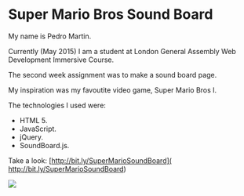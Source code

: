 # Super Mario Bros Sound Board

My name is Pedro Martin.

Currently (May 2015) I am a student at London General Assembly Web Development Immersive Course.

The second week assignment was to make a sound board page.

My inspiration was my favoutite video game, Super Mario Bros I.

The technologies I used were:

* HTML 5.
* JavaScript.
* jQuery.
* SoundBoard.js.

Take a look:  [http://bit.ly/SuperMarioSoundBoard]( http://bit.ly/SuperMarioSoundBoard)

![](http://pataruco.s3.amazonaws.com/ga/Class_sounds/mario-screen.png)
